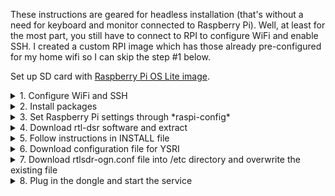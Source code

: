 These instructions are geared for headless installation (that's without a need for keyboard and monitor connected to Raspberry Pi). Well, at least for the most part, you still have to connect to RPI to configure WiFi and enable SSH. I created a custom RPI image which has those already pre-configured for my home wifi so I can skip the step #1 below.

Set up SD card with [Raspberry Pi OS Lite image](https://www.raspberrypi.org/software/operating-systems/#raspberry-pi-os-32-bit).
  

<details>
  <summary>1. Configure WiFi and SSH</summary>
  Skipt this step if using pre-confgured RPI image 
  01. Use instructions on [How to configure RPI for headless set up with WiFi and SSH](https://styxit.com/2017/03/14/headless-raspberry-setup.html) to configure WiFi and SSH before using SD card in Raspberry Pi. Use the following as the content of wpa_supplicat.conf file:
  
  ```ctrl_interface=DIR=/var/run/wpa_supplicant GROUP=netdev
update_config=1
country=AU

network={
    ssid="MeMi"
    psk="<insert WiFi password here>"
    key_mgmt=WPA-PSK
    priority=1
}

network={
    ssid="Parents"
    scan_ssid=1
    psk="<insert WiFi password here>"
    key_mgmt=WPA-PSK
    priority=2
}
```

2. Install SD card in RPI, boot and SSH into it. If you don’t know the IP address - try using raspberrypi.local host name (or ping it to find the IP address)
3. Configure RPI to email its IP address on boot (original instructions are on http://cagewebdev.com/raspberry-pi-sending-emails-on-boot/)
  a) Create startup_mailer.py file
  
  ```cd /home/pi
wget https://raw.githubusercontent.com/andrekolodochka/ogn/main/startup_mailer.py
```

  b) Edit /etc/rc.local file and add a line to run the script on boot
  
  ```sudo vi /etc/rc.local

if [ “$_IP” ]; then
  printf “My IP address is %s\n” “$_IP”
  python /home/pi/startup_mailer.py
fi
```

</details>
<details>
  <summary>2. Install packages</summary>
    
```
sudo apt-get update
sudo apt-get upgrade
sudo apt-get install build-essential ntp ntpdate libjpeg-dev libconfig-dev fftw3-dev procserv lynx telnet rtl-sdr make cmake aptitude libjpeg8
```

</details>
<details>
  <summary>3. Set Raspberry Pi settings through *raspi-config*</summary>
  
```
sudo raspi-config
```

a) *1. System options → S4 Hostname*: set preferred hostname, such as YSRI-OGN-receiver

b) *5. Localization options → L2 Timezone*: set to Australia/Sydney
</details>

<details>
  <summary>4. Download rtl-dsr software and extract</summary>
  
```
sudo mkdir /opt/rtldsr
cd /opt/rtldsr
sudo wget http://download.glidernet.org/arm/rtlsdr-ogn-bin-ARM-latest.tgz
sudo tar -xzvf rtlsdr-ogn-bin-ARM-latest.tgz
cd rtlsdr-ogn
```
</details>
  
<details>
  <summary>5. Follow instructions in INSTALL file</summary>
  
```
source setup-rpi.sh
source getEGM.sh
source install-service.sh
```
</details>
  
<details>
  <summary>6. Download configuration file for YSRI</summary>
  Obviously this step is specific to Richmond RAAF airbase, you'll need to figure out your airfield's settings
  
  ```
  cd /opt/rtlsdr/rtlsdr-ogn
wget https://raw.githubusercontent.com/andrekolodochka/ogn/main/YSRI.conf
  ```
  
  </details>
  
<details>
  <summary>7. Download rtlsdr-ogn.conf file into /etc directory and overwrite the existing file</summary>
  Again, this step is specific to my set up, the name and location of your configuration file rtl-sdr-ogn.conf refers to is likely to be different.
  
  ```
  sudo wget -P /etc -O rtlsdr-ogn.conf https://raw.githubusercontent.com/andrekolodochka/ogn/main/rtlsdr-ogn.conf
  ```
  
</details>
  
<details>
  <summary>8. Plug in the dongle and start the service</summary>
  
  ```
  sudo service rtlsdr-ogn start 
  ```
  
</details> 
